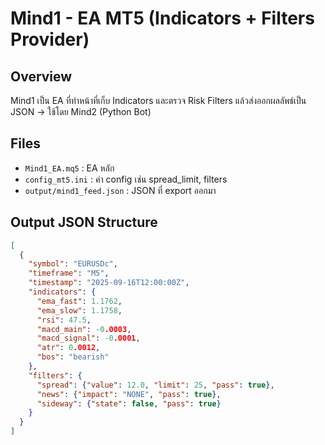 # Mind1 - EA MT5 (Indicators + Filters Provider)

## Overview
Mind1 เป็น EA ที่ทำหน้าที่เก็บ Indicators และตรวจ Risk Filters
แล้วส่งออกผลลัพธ์เป็น JSON → ใช้โดย Mind2 (Python Bot)

## Files
- `Mind1_EA.mq5` : EA หลัก
- `config_mt5.ini` : ค่า config เช่น spread_limit, filters
- `output/mind1_feed.json` : JSON ที่ export ออกมา

## Output JSON Structure
```json
[
  {
    "symbol": "EURUSDc",
    "timeframe": "M5",
    "timestamp": "2025-09-16T12:00:00Z",
    "indicators": {
      "ema_fast": 1.1762,
      "ema_slow": 1.1758,
      "rsi": 47.5,
      "macd_main": -0.0003,
      "macd_signal": -0.0001,
      "atr": 0.0012,
      "bos": "bearish"
    },
    "filters": {
      "spread": {"value": 12.0, "limit": 25, "pass": true},
      "news": {"impact": "NONE", "pass": true},
      "sideway": {"state": false, "pass": true}
    }
  }
]
